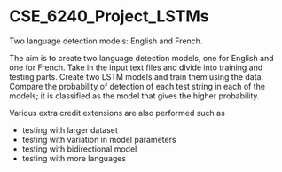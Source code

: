 # CSE_6240_Project_LSTMs
Two language detection models: English and French. 

The aim is to create two language detection models, one for English and one for French. Take in the input text files and divide into training and testing parts. Create two LSTM models and train them using the data. Compare the probability of detection of each test string in each of the models; it is classified as the model that gives the higher probability.

Various extra credit extensions are also performed such as

- testing with larger dataset
- testing with variation in model parameters
- testing with bidirectional model
- testing with more languages
